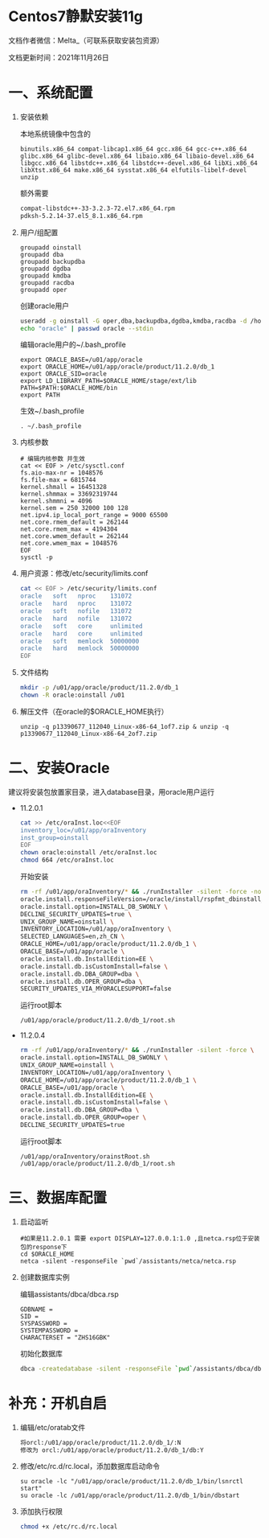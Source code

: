 # Centos7静默安装11g

文档作者微信：Melta_（可联系获取安装包资源）

文档更新时间：2021年11月26日

# 一、系统配置

1. 安装依赖

   本地系统镜像中包含的

   ```
   binutils.x86_64 compat-libcap1.x86_64 gcc.x86_64 gcc-c++.x86_64 glibc.x86_64 glibc-devel.x86_64 libaio.x86_64 libaio-devel.x86_64 libgcc.x86_64 libstdc++.x86_64 libstdc++-devel.x86_64 libXi.x86_64 libXtst.x86_64 make.x86_64 sysstat.x86_64 elfutils-libelf-devel unzip
   ```

   额外需要

   ```bash
   compat-libstdc++-33-3.2.3-72.el7.x86_64.rpm
   pdksh-5.2.14-37.el5_8.1.x86_64.rpm
   ```

2. 用户/组配置

   ```shell
   groupadd oinstall
   groupadd dba
   groupadd backupdba
   groupadd dgdba
   groupadd kmdba
   groupadd racdba
   groupadd oper
   ```

   创建oracle用户

   ```bash
   useradd -g oinstall -G oper,dba,backupdba,dgdba,kmdba,racdba -d /home/oracle oracle
   echo "oracle" | passwd oracle --stdin
   ```

   编辑oracle用户的~/.bash_profile

   ```shell
   export ORACLE_BASE=/u01/app/oracle
   export ORACLE_HOME=/u01/app/oracle/product/11.2.0/db_1
   export ORACLE_SID=oracle
   export LD_LIBRARY_PATH=$ORACLE_HOME/stage/ext/lib
   PATH=$PATH:$ORACLE_HOME/bin
   export PATH
   ```

   生效~/.bash_profile

   ```
   . ~/.bash_profile
   ```

3. 内核参数

   ```shell
   # 编辑内核参数 并生效
   cat << EOF > /etc/sysctl.conf 
   fs.aio-max-nr = 1048576
   fs.file-max = 6815744
   kernel.shmall = 16451328
   kernel.shmmax = 33692319744
   kernel.shmmni = 4096
   kernel.sem = 250 32000 100 128
   net.ipv4.ip_local_port_range = 9000 65500
   net.core.rmem_default = 262144
   net.core.rmem_max = 4194304
   net.core.wmem_default = 262144
   net.core.wmem_max = 1048576
   EOF
   sysctl -p
   
   ```

4. 用户资源：修改/etc/security/limits.conf

   ```bash
   cat << EOF > /etc/security/limits.conf
   oracle   soft   nproc    131072
   oracle   hard   nproc    131072
   oracle   soft   nofile   131072
   oracle   hard   nofile   131072
   oracle   soft   core     unlimited
   oracle   hard   core     unlimited
   oracle   soft   memlock  50000000
   oracle   hard   memlock  50000000
   EOF
   ```

5. 文件结构

   ```bash
   mkdir -p /u01/app/oracle/product/11.2.0/db_1
   chown -R oracle:oinstall /u01
   ```

6. 解压文件（在oracle的$ORACLE_HOME执行）

   ```
   unzip -q p13390677_112040_Linux-x86-64_1of7.zip & unzip -q p13390677_112040_Linux-x86-64_2of7.zip
   ```


# 二、安装Oracle

建议将安装包放置家目录，进入database目录，用oracle用户运行

- 11.2.0.1

  ```bash
  cat >> /etc/oraInst.loc<<EOF
  inventory_loc=/u01/app/oraInventory
  inst_group=oinstall
  EOF
  chown oracle:oinstall /etc/oraInst.loc
  chmod 664 /etc/oraInst.loc
  ```

  开始安装

  ```bash
  rm -rf /u01/app/oraInventory/* && ./runInstaller -silent -force -noconfig -IgnoreSysPreReqs -ignorePrereq \
  oracle.install.responseFileVersion=/oracle/install/rspfmt_dbinstall_response_schema_v11_2_0 \
  oracle.install.option=INSTALL_DB_SWONLY \
  DECLINE_SECURITY_UPDATES=true \
  UNIX_GROUP_NAME=oinstall \
  INVENTORY_LOCATION=/u01/app/oraInventory \
  SELECTED_LANGUAGES=en,zh_CN \
  ORACLE_HOME=/u01/app/oracle/product/11.2.0/db_1 \
  ORACLE_BASE=/u01/app/oracle \
  oracle.install.db.InstallEdition=EE \
  oracle.install.db.isCustomInstall=false \
  oracle.install.db.DBA_GROUP=dba \
  oracle.install.db.OPER_GROUP=dba \
  SECURITY_UPDATES_VIA_MYORACLESUPPORT=false
  
  ```

   运行root脚本

  ```
  /u01/app/oracle/product/11.2.0/db_1/root.sh
  ```

- 11.2.0.4

  ```bash
  rm -rf /u01/app/oraInventory/* && ./runInstaller -silent -force \
  oracle.install.option=INSTALL_DB_SWONLY \
  UNIX_GROUP_NAME=oinstall \
  INVENTORY_LOCATION=/u01/app/oraInventory \
  ORACLE_HOME=/u01/app/oracle/product/11.2.0/db_1 \
  ORACLE_BASE=/u01/app/oracle \
  oracle.install.db.InstallEdition=EE \
  oracle.install.db.isCustomInstall=false \
  oracle.install.db.DBA_GROUP=dba \
  oracle.install.db.OPER_GROUP=oper \
  DECLINE_SECURITY_UPDATES=true
  
  ```

   运行root脚本

  ```
  /u01/app/oraInventory/orainstRoot.sh
  /u01/app/oracle/product/11.2.0/db_1/root.sh
  ```

  

# 三、数据库配置

1. 启动监听

   ```shell
   #如果是11.2.0.1 需要 export DISPLAY=127.0.0.1:1.0 ,且netca.rsp位于安装包的response下
   cd $ORACLE_HOME
   netca -silent -responseFile `pwd`/assistants/netca/netca.rsp
   ```

2. 创建数据库实例

   编辑assistants/dbca/dbca.rsp

   ```
   GDBNAME = 
   SID = 
   SYSPASSWORD = 
   SYSTEMPASSWORD = 
   CHARACTERSET = "ZHS16GBK"
   ```

   初始化数据库

   ```bash
   dbca -createdatabase -silent -responseFile `pwd`/assistants/dbca/dbca.rsp
   ```

   

# 补充：开机自启

1. 编辑/etc/oratab文件

   ```bash
   将orcl:/u01/app/oracle/product/11.2.0/db_1/:N
   修改为 orcl:/u01/app/oracle/product/11.2.0/db_1/db:Y 
   ```

2. 修改/etc/rc.d/rc.local，添加数据库启动命令

   ```
   su oracle -lc "/u01/app/oracle/product/11.2.0/db_1/bin/lsnrctl start"
   su oracle -lc /u01/app/oracle/product/11.2.0/db_1/bin/dbstart
   ```

3. 添加执行权限

   ```bash
   chmod +x /etc/rc.d/rc.local
   ```

   
